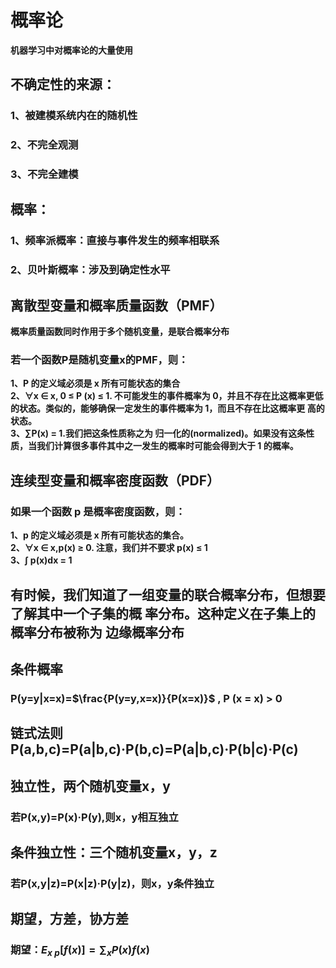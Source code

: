 # 概率论
**机器学习中对概率论的大量使用**
## 不确定性的来源：
### 1、被建模系统内在的随机性
### 2、不完全观测
### 3、不完全建模
## 概率：
### 1、频率派概率：直接与事件发生的频率相联系
### 2、贝叶斯概率：涉及到确定性水平
## 离散型变量和概率质量函数（PMF）
**概率质量函数同时作用于多个随机变量，是联合概率分布**
### 若一个函数P是随机变量x的PMF，则：
**1、P 的定义域必须是 x 所有可能状态的集合  
2、∀x ∈ x, 0 ≤ P (x) ≤ 1. 不可能发生的事件概率为 0，并且不存在比这概率更低 的状态。类似的，能够确保一定发生的事件概率为 1，而且不存在比这概率更 高的状态。  
3、∑P(x) = 1.我们把这条性质称之为 归一化的(normalized)。如果没有这条性质，当我们计算很多事件其中之一发生的概率时可能会得到大于 1 的概率。**  
## 连续型变量和概率密度函数（PDF）
### 如果一个函数 p 是概率密度函数，则：
**1、p 的定义域必须是 x 所有可能状态的集合。  
2、∀x ∈ x,p(x) ≥ 0. 注意，我们并不要求 p(x) ≤ 1  
3、∫ p(x)dx = 1**  
## 有时候，我们知道了一组变量的联合概率分布，但想要了解其中一个子集的概 率分布。这种定义在子集上的概率分布被称为 边缘概率分布
## 条件概率
### P(y=y|x=x)=$\frac{P(y=y,x=x)}{P(x=x)}$ , P (x = x) > 0
## 链式法则 P(a,b,c)=P(a|b,c)·P(b,c)=P(a|b,c)·P(b|c)·P(c)
## 独立性，两个随机变量x，y
### 若P(x,y)=P(x)·P(y),则x，y相互独立
## 条件独立性：三个随机变量x，y，z
### 若P(x,y|z)=P(x|z)·P(y|z)，则x，y条件独立
## 期望，方差，协方差
### 期望：$E_{x~p}[f(x)] = \sum_{x}P(x)f(x)$

